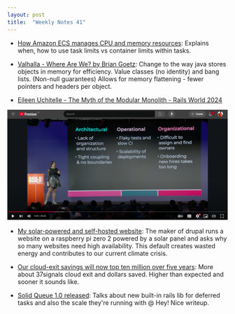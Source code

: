 ```yaml
---
layout: post
title:  "Weekly Notes 41"
---
```


* [How Amazon ECS manages CPU and memory resources](https://aws.amazon.com/blogs/containers/how-amazon-ecs-manages-cpu-and-memory-resources/): Explains when, how to use task limits vs container limits within tasks.

* [Valhalla - Where Are We? by Brian Goetz](https://www.youtube.com/watch?v=eL1yyTwu4hc): Change to the way java stores objects in memory for efficiency. Value classes (no identity) and bang lists. (Non-null guarantees) Allows for memory flattening - fewer pointers and headers per object.

* [Eileen Uchitelle - The Myth of the Modular Monolith - Rails World 2024](https://www.youtube.com/watch?v=olxoNDBp6Rg)

![Challenges slide](/assets/2024/org_arch_ops_challenges.png)

* [My solar-powered and self-hosted website](https://dri.es/my-solar-powered-and-self-hosted-website): The maker of drupal runs a website on a raspberry pi zero 2 powered by a solar panel and asks why so many websites need high availability. This default creates wasted energy and contributes to our current climate crisis.

* [Our cloud-exit savings will now top ten million over five years](https://world.hey.com/dhh/our-cloud-exit-savings-will-now-top-ten-million-over-five-years-c7d9b5bd): More about 37signals cloud exit and dollars saved. Higher than expected and sooner it sounds like.

* [Solid Queue 1.0 released](https://dev.37signals.com/solid-queue-v1-0/): Talks about new built-in rails lib for deferred tasks and also the scale they're running with @ Hey! Nice writeup.